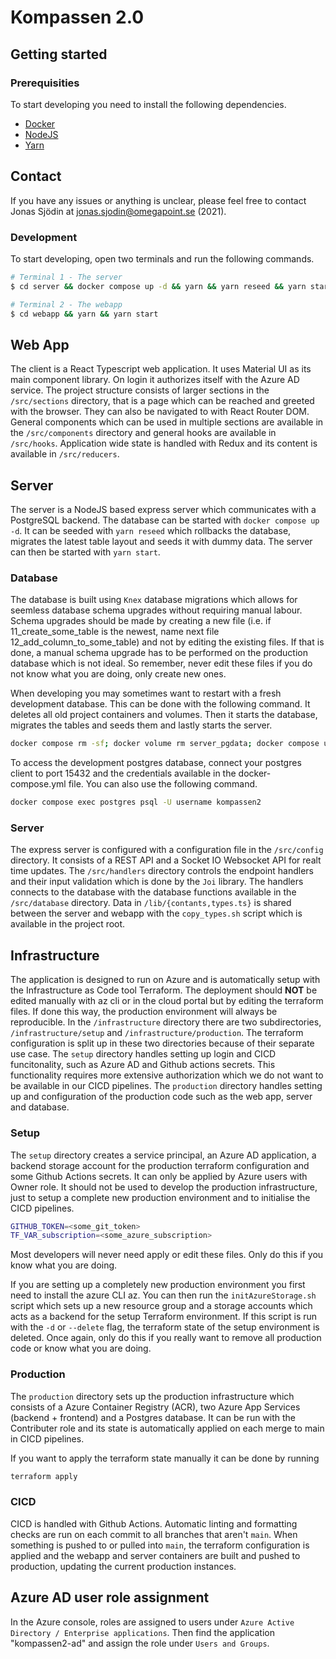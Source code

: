 # Kompassen 2.0

## Getting started

### Prerequisities

To start developing you need to install the following dependencies.

- [Docker](https://www.docker.com/get-started)
- [NodeJS](https://nodejs.org/tr/download/package-manager/#macos)
- [Yarn](https://yarnpkg.com/getting-started/install)

## Contact

If you have any issues or anything is unclear, please feel free to contact Jonas Sjödin at [jonas.sjodin@omegapoint.se](mailto:jonas.sjodin@omegapoint.se) (2021).

### Development

To start developing, open two terminals and run the following commands.

```bash
# Terminal 1 - The server
$ cd server && docker compose up -d && yarn && yarn reseed && yarn start

# Terminal 2 - The webapp
$ cd webapp && yarn && yarn start
```

## Web App

The client is a React Typescript web application. It uses Material UI as its main component library. On login it authorizes itself with the Azure AD service. The project structure consists of larger sections in the `/src/sections` directory, that is a page which can be reached and greeted with the browser. They can also be navigated to with React Router DOM. General components which can be used in multiple sections are available in the `/src/components` directory and general hooks are available in `/src/hooks`. Application wide state is handled with Redux and its content is available in `/src/reducers`.

## Server

The server is a NodeJS based express server which communicates with a PostgreSQL backend. The database can be started with `docker compose up -d`. It can be seeded with `yarn reseed` which rollbacks the database, migrates the latest table layout and seeds it with dummy data. The server can then be started with `yarn start`.

### Database

The database is built using `Knex` database migrations which allows for seemless database schema upgrades without requiring manual labour. Schema upgrades should be made by creating a new file (i.e. if 11_create_some_table is the newest, name next file 12_add_column_to_some_table) and not by editing the existing files. If that is done, a manual schema upgrade has to be performed on the production database which is not ideal. So remember, never edit these files if you do not know what you are doing, only create new ones.

When developing you may sometimes want to restart with a fresh development database. This can be done with the following command. It deletes all old project containers and volumes. Then it starts the database, migrates the tables and seeds them and lastly starts the server.

```bash
docker compose rm -sf; docker volume rm server_pgdata; docker compose up -d && yarn reseed && yarn start
```

To access the development postgres database, connect your postgres client to port 15432 and the credentials available in the docker-compose.yml file. You can also use the following command.

```bash
docker compose exec postgres psql -U username kompassen2
```

### Server

The express server is configured with a configuration file in the `/src/config` directory. It consists of a REST API and a Socket IO Websocket API for realt time updates. The `/src/handlers` directory controls the endpoint handlers and their input validation which is done by the `Joi` library. The handlers connects to the database with the database functions available in the `/src/database` directory. Data in `/lib/{contants,types.ts}` is shared between the server and webapp with the `copy_types.sh` script which is available in the project root.

## Infrastructure

The application is designed to run on Azure and is automatically setup with the Infrastructure as Code tool Terraform. The deployment should **NOT** be edited manually with az cli or in the cloud portal but by editing the terraform files. If done this way, the production environment will always be reproducible. In the `/infrastructure` directory there are two subdirectories, `/infrastructure/setup` and `/infrastructure/production`. The terraform configuration is split up in these two directories because of their separate use case. The `setup` directory handles setting up login and CICD funcitonality, such as Azure AD and Github actions secrets. This functionality requires more extensive authorization which we do not want to be available in our CICD pipelines. The `production` directory handles setting up and configuration of the production code such as the web app, server and database.

### Setup

The `setup` directory creates a service principal, an Azure AD application, a backend storage account for the production terraform configuration and some Github Actions secrets. It can only be applied by Azure users with Owner role. It should not be used to develop the production infrastructure, just to setup a complete new production environment and to initialise the CICD pipelines.

```bash
GITHUB_TOKEN=<some_git_token>
TF_VAR_subscription=<some_azure_subscription>
```

Most developers will never need apply or edit these files. Only do this if you know what you are doing.

If you are setting up a completely new production environment you first need to install the azure CLI az. You can then run the `initAzureStorage.sh` script which sets up a new resource group and a storage accounts which acts as a backend for the setup Terraform environment. If this script is run with the `-d` or `--delete` flag, the terraform state of the setup environment is deleted. Once again, only do this if you really want to remove all production code or know what you are doing.

### Production

The `production` directory sets up the production infrastructure which consists of a Azure Container Registry (ACR), two Azure App Services (backend + frontend) and a Postgres database. It can be run with the Contributer role and its state is automatically applied on each merge to main in CICD pipelines.

If you want to apply the terraform state manually it can be done by running

```bash
terraform apply
```

### CICD

CICD is handled with Github Actions. Automatic linting and formatting checks are run on each commit to all branches that aren't `main`. When something is pushed to or pulled into `main`, the terraform configuration is applied and the webapp and server containers are built and pushed to production, updating the current production instances.

## Azure AD user role assignment

In the Azure console, roles are assigned to users under `Azure Active Directory / Enterprise applications`. Then find the application "kompassen2-ad" and assign the role under `Users and Groups`.
